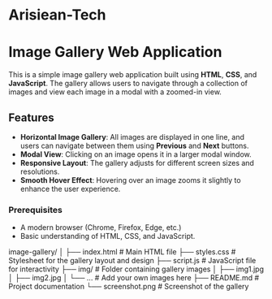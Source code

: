 # Arisiean-Tech
# Image Gallery Web Application

This is a simple image gallery web application built using **HTML**, **CSS**, and **JavaScript**. The gallery allows users to navigate through a collection of images and view each image in a modal with a zoomed-in view.

## Features

- **Horizontal Image Gallery**: All images are displayed in one line, and users can navigate between them using **Previous** and **Next** buttons.
- **Modal View**: Clicking on an image opens it in a larger modal window.
- **Responsive Layout**: The gallery adjusts for different screen sizes and resolutions.
- **Smooth Hover Effect**: Hovering over an image zooms it slightly to enhance the user experience.

### Prerequisites

- A modern browser (Chrome, Firefox, Edge, etc.)
- Basic understanding of HTML, CSS, and JavaScript.


image-gallery/
│
├── index.html        # Main HTML file
├── styles.css        # Stylesheet for the gallery layout and design
├── script.js         # JavaScript file for interactivity
├── img/              # Folder containing gallery images
│   ├── img1.jpg
│   ├── img2.jpg
│   └── ...           # Add your own images here
├── README.md         # Project documentation
└── screenshot.png    # Screenshot of the gallery
